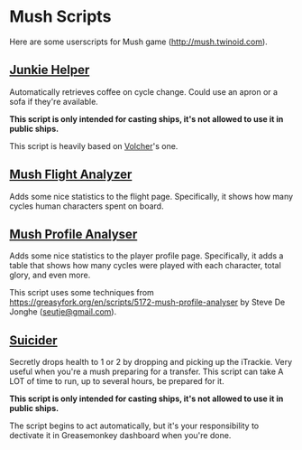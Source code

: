 # Mush Scripts
Here are some userscripts for Mush game (http://mush.twinoid.com).

## <a href="https://github.com/insoln/mush/raw/master/JunkieHelper.user.js">Junkie Helper</a>
Automatically retrieves coffee on cycle change. Could use an apron or a sofa if they're available.

**This script is only intended for casting ships, it's not allowed to use it in public ships.**

This script is heavily based on <a href="http://mush.twinoid.com/u/profile/7962121">Volcher</a>'s one.

## <a href="https://github.com/insoln/mush/raw/master/MushFlightAnalyzer.user.js">Mush Flight Analyzer</a>
Adds some nice statistics to the flight page. Specifically, it shows how many cycles human characters spent on board.

## <a href="https://github.com/insoln/mush/blob/master/MushProfileAnalyzer.user.js">Mush Profile Analyser</a>
Adds some nice statistics to the player profile page. Specifically, it adds a table that shows how many cycles were played with each character, total glory, and even more.

This script uses some techniques from https://greasyfork.org/en/scripts/5172-mush-profile-analyser by Steve De Jonghe (seutje@gmail.com).

## <a href="https://raw.githubusercontent.com/insoln/mush/master/Suicide.user.js">Suicider</a>
Secretly drops health to 1 or 2 by dropping and picking up the iTrackie. Very useful when you're a mush preparing for a transfer. This script can take A LOT of time to run, up to several hours, be prepared for it. 

**This script is only intended for casting ships, it's not allowed to use it in public ships.**

The script begins to act automatically, but it's your responsibility to dectivate it in Greasemonkey dashboard when you're done.
